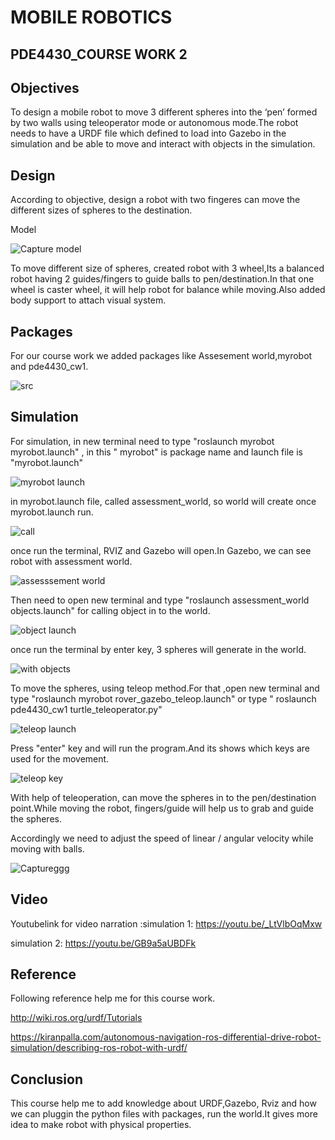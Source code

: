 #           MOBILE ROBOTICS

## PDE4430_COURSE WORK 2

## Objectives

   To design a  mobile robot to move 3 different spheres into the ‘pen’ formed by two walls using teleoperator mode or autonomous mode.The robot needs to have a URDF file which defined to load into Gazebo in the simulation and be able to move and interact with objects in the simulation. 

## Design

  According to objective, design a robot with two fingeres can move the different sizes of spheres to the destination. 
  
    
 Model
  
  
  ![Capture model](https://user-images.githubusercontent.com/117764288/212550730-ead16d94-aafc-4113-aa00-a57f6f19e6f0.JPG)
  
  
  

To move different size of spheres, created robot with 3 wheel,Its a balanced robot having 2 guides/fingers to guide balls to pen/destination.In that one wheel is caster wheel, it will help robot for balance while moving.Also added body support to attach visual system.

## Packages

For our course work we added  packages like Assesement world,myrobot and pde4430_cw1.


  ![src](https://user-images.githubusercontent.com/117764288/212551390-add17eef-988c-4f7d-8e89-3dfb99b21bad.JPG)
  
## Simulation

   For simulation, in new terminal need to type "roslaunch myrobot myrobot.launch" , in this " myrobot" is package name and launch file is "myrobot.launch"
   
   ![myrobot launch](https://user-images.githubusercontent.com/117764288/212552600-e630df67-c0bb-457c-a16c-13458029aa48.JPG)
   
   in myrobot.launch file, called assessment_world, so world will create once myrobot.launch run.
   
   ![call](https://user-images.githubusercontent.com/117764288/212552919-9a4fefa7-4cb0-4de4-befe-3d39aab36d92.JPG)
   
   once run the terminal, RVIZ and Gazebo will open.In Gazebo, we can see robot with assessment world.
   
   ![assesssement world](https://user-images.githubusercontent.com/117764288/212553179-fd947cd8-3d4c-4c17-bb3b-efb0daab43c2.JPG)

   

   Then need to open new terminal  and type "roslaunch assessment_world objects.launch" for calling object in to the world.

   ![object launch](https://user-images.githubusercontent.com/117764288/212553015-75de1198-1967-45a6-b2b4-177c97528032.JPG)
   
   once run the terminal by enter key,  3 spheres will generate in the world.
   
   ![with objects](https://user-images.githubusercontent.com/117764288/212553282-0894d768-d42f-4cb4-baca-322c172c3a31.JPG)

   
   To move the spheres, using teleop method.For that ,open new terminal  and type "roslaunch myrobot rover_gazebo_teleop.launch" or type  " roslaunch pde4430_cw1 turtle_teleoperator.py"

![teleop launch](https://user-images.githubusercontent.com/117764288/212553698-ed1a29f2-fb02-4834-afc8-5a0de98a0e67.JPG)

 Press "enter"  key  and will run the program.And its shows which keys are used for the movement.
 
 ![teleop key](https://user-images.githubusercontent.com/117764288/212553989-09075d28-347d-40d4-999a-b3bda64e352b.JPG)

With help of teleoperation, can move the spheres in to the pen/destination point.While moving the robot, fingers/guide will help us to grab and guide  the spheres.

Accordingly we need to adjust the speed of linear / angular velocity while moving with balls.

![Captureggg](https://user-images.githubusercontent.com/117764288/212554126-8cd6e592-fb02-42c6-b643-b7efb5d30f52.JPG)

## Video

Youtubelink for video narration :simulation 1: https://youtu.be/_LtVlbOqMxw

simulation 2: https://youtu.be/GB9a5aUBDFk

## Reference

Following reference help me for this course work.

http://wiki.ros.org/urdf/Tutorials

https://kiranpalla.com/autonomous-navigation-ros-differential-drive-robot-simulation/describing-ros-robot-with-urdf/


## Conclusion

 This course help me to add knowledge about URDF,Gazebo, Rviz and how we can pluggin the python files with packages, run the world.It gives more idea to make robot with physical properties.




  
   

  

  
  






